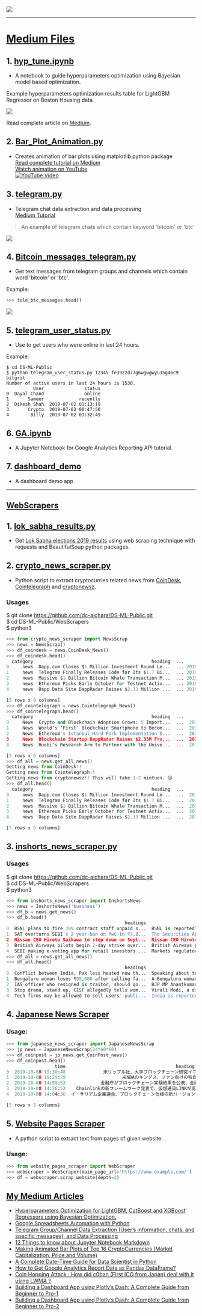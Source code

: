 
<img src="images/wordcloud.png">

---

# [Medium Files](https://github.com/dc-aichara/DS-ML-Public/tree/master/Medium_Files)

## 1. [hyp_tune.ipynb](https://github.com/dc-aichara/DS-ML-Public/blob/master/Medium_Files/hyp_tune.ipynb)

- A notebook to guide hyperparameters optimization using Bayesian model based optimization. 

Example hyperparameters optimization results table for LightGBM Regressor on Boston Housing data. 

<img src="images/hyp_lgbm.png">

Read complete article on [Medium](https://medium.com/analytics-vidhya/hyperparameters-optimization-for-lightgbm-catboost-and-xgboost-regressors-using-bayesian-6e7c495947a9). 

## 2. [Bar_Plot_Animation.py ](https://github.com/dc-aichara/DS-ML-Public/blob/master/Medium_Files/Bar_Plot_Animation.py)
- Creates animation of bar plots using matplotlib python package <br>
[Read complete tutorial on Medium](https://medium.com/@dc.aichara/making-animated-bar-plots-of-top-16-cryptocurrencies-market-capitalization-price-and-volume-7889788af264)<br>
[Watch animation on YouTube](https://www.youtube.com/watch?v=jqSuaRpCnro) <br>
[![YouTube Video](http://img.youtube.com/vi/jqSuaRpCnro/0.jpg)](http://www.youtube.com/watch?v=jqSuaRpCnro)

## 3. [telegram.py](https://github.com/dc-aichara/DS-ML-Public/blob/master/Medium_Files/telegram.py)
- Telegram chat data extraction and data processing <br>
[Medium Tutorial](https://medium.com/@dc.aichara/telegram-channel-data-extraction-users-information-chats-and-specific-messages-and-data-21bb54710fd3)  <br>

> An example of telegram chats which contain keyword 'bitcoin' or 'btc'

<img src='images/Bitcoin_text_ts.png'>


## 4. [Bitcoin_messages_telegram.py](https://github.com/dc-aichara/DS-ML-Public/blob/master/Medium_Files/Bitcoin_messages_telegram.py)
- Get text messages from telegram groups and channels which contain word 'bitcoin' or 'btc'. <br>

Example: 

```python
>>> tele_btc_messages.head()

```
<img src='images/tele_text.png'>

## 5. [telegram_user_status.py](https://github.com/dc-aichara/DS-ML-Public/blob/master/Medium_Files/telegram_user_status.py)
- Use to get users who were online in last 24 hours.

Example: 
```
$ cd DS-ML-Public
$ python telegram_user_status.py 12345 fe3922d77g6wgwgwyu35g46c9 bitgrit
Number of active users in last 24 hours is 1530.
          User               status
0  Dayal Chand               online
1       Sameer             recently
2  Dikesh Shah  2019-07-02 01:13:19
3       Crypto  2019-07-02 00:47:50
4        Billy  2019-07-02 01:32:49

```
## 6. [GA.ipynb](https://github.com/dc-aichara/DS-ML-Public/blob/master/Medium_Files/GA.ipynb)

- A  Jupyter Notebook for Google Analytics Reporting API tutorial. 

## 7. [dashboard_demo](https://github.com/dc-aichara/DS-ML-Public/blob/master/Medium_Files/dashboard_demo/)

- A dashboard demo app  

*** 

## [WebScrapers](https://github.com/dc-aichara/DS-ML-Public/tree/master/WebScrapers) 

## 1. [lok_sabha_results.py](https://github.com/dc-aichara/DS-ML-Public/blob/master/WebScrapers/lok_sabha_results.py)
- Get [Lok Sabha elections 2019 results](https://results.eci.gov.in/pc/en/partywise/index.htm) using web scraping technique with requests and BeautifulSoup python packages. 

## 2. [crypto_news_scraper.py](https://github.com/dc-aichara/DS-ML-Public/blob/master/WebScrapers/crypto_news_scraper.py)
- Python script to extract cryptocurries related news from [CoinDesk](https://www.coindesk.com), [Cointelegraph](https://cointelegraph.com) and [cryptonewsz](https://www.cryptonewsz.com). 

### Usages
$ git clone https://github.com/dc-aichara/DS-ML-Public.git <br>
$ cd DS-ML-Public/WebScrapers <br>
$ python3 

```python
>>> from crypto_news_scraper import NewsScrap
>>> news = NewsScrap()
>>> df_coindesk = news.CoinDesk_News()
>>> df_coindesk.head()
  category                                            heading  ...                time    source
0     news  Dapp.com Closes $1 Million Investment Round Le...  ... 2019-09-06 22:00:00  CoinDesk
1     news  Telegram Finally Releases Code for Its $1.7 Bi...  ... 2019-09-06 21:46:00  CoinDesk
2     news  Massive $1 Billion Bitcoin Whale Transaction M...  ... 2019-09-06 19:00:00  CoinDesk
3     news  Ethereum Picks Early October for Testnet Activ...  ... 2019-09-06 18:00:00  CoinDesk
4     news  Dapp Data Site DappRadar Raises $2.33 Million ...  ... 2019-09-06 17:00:00  CoinDesk

[5 rows x 6 columns]
>>> df_cointelegraph = news.Cointelegraph_News()
>>> df_cointelegraph.head()
  category                                            heading  ...                 time         source
0     News  Crypto and Blockchain Adoption Grows: 5 Import...  ...  2019-09-09 11:15:03  CoinTelegraph
1     News  World’s ‘First’ Blockchain Smartphone to Becom...  ...  2019-09-09 08:15:03  CoinTelegraph
2     News  Ethereum's Istanbul Hard Fork Implementation D...  ...  2019-09-09 08:15:03  CoinTelegraph
3     News  Blockchain Startup DappRadar Raises $2.33M Fro...  ...  2019-09-09 08:15:03  CoinTelegraph
4     News  Huobi’s Research Arm to Partner with the Unive...  ...  2019-09-09 07:15:03  CoinTelegraph

[5 rows x 6 columns]
>>> df_all = news.get_all_news()
Getting news from CoinDesk!!
Getting news from Cointelegraph!!
Getting news from cryptonewsz!! This will take 1-2 mintues. 😉
>>> df_all.head()
  category                                            heading  ...                 time    source
0     news  Dapp.com Closes $1 Million Investment Round Le...  ...  2019-09-06 22:00:00  CoinDesk
1     news  Telegram Finally Releases Code for Its $1.7 Bi...  ...  2019-09-06 21:46:00  CoinDesk
2     news  Massive $1 Billion Bitcoin Whale Transaction M...  ...  2019-09-06 19:00:00  CoinDesk
3     news  Ethereum Picks Early October for Testnet Activ...  ...  2019-09-06 18:00:00  CoinDesk
4     news  Dapp Data Site DappRadar Raises $2.33 Million ...  ...  2019-09-06 17:00:00  CoinDesk

[5 rows x 6 columns]

```
## 3. [inshorts_news_scraper.py](https://github.com/dc-aichara/DS-ML-Public/blob/master/WebScrapers/inshorts_news_scraper.py)

### Usages
$ git clone https://github.com/dc-aichara/DS-ML-Public.git <br>
$ cd DS-ML-Public/WebScrapers <br>
$ python3 

```python
>>> from inshorts_news_scraper import InshortsNews
>>> news = InshortsNews('business')
>>> df_b = news.get_news()
>>> df_b.head()
                                            headings                                               news       short_by                time  category
0  BSNL plans to fire 30% contract staff unpaid s...  BSNL is reportedly planning to lay off about 3...  Anushka Dixit 2019-09-09 23:35:00  business
1  SAT overturns SEBI's 2 year-ban on PwC in ₹7,8...  The Securities Appellate Tribunal (SAT) on Mon...  Anushka Dixit 2019-09-09 21:29:00  business
2  Nissan CEO Hiroto Saikawa to step down on Sept...  Nissan CEO Hiroto Saikawa will step down on Se...         Dharna 2019-09-09 21:08:00  business
3  British Airways pilots begin 2-day strike over...  British Airways pilots began a two-day strike ...  Anushka Dixit 2019-09-09 20:18:00  business
4  SEBI making e-voting app for retail investors ...  Markets regulator SEBI is working on an e-voti...         Dharna 2019-09-09 18:04:00  business
>>> df_all = news.get_all_news()
>>> df_all.head()
                                            headings                                               news        short_by                time  category
0  Conflict between India, Pak less heated now th...  Speaking about tensions between India and Paki...  Arshiya Chopra 2019-09-10 08:50:00  national
1  Bengaluru woman loses ₹95,000 after calling fa...  A Bengaluru woman lost ₹95,000 after calling a...  Pragya Swastik 2019-09-10 08:25:00  national
2  IAS officer who resigned is traitor, should go...  BJP MP Anantkumar Hegde has called IAS officer...    Apaar Sharma 2019-09-09 23:28:00  national
3  Stop drama, stand up, CISF allegedly tells wom...  Virali Modi, a disability rights activist, has...    Anmol Sharma 2019-09-09 23:10:00  national
4  Tech firms may be allowed to sell users' publi...  India is reportedly mulling guidelines which w...          Dharna 2019-09-09 23:00:00  national

```
## 4. [Japanese News Scraper](https://github.com/dc-aichara/DS-ML-Public/blob/master/WebScrapers/japanese_news_scraper.py)

### Usage:
```python
>>> from japanese_news_scraper import JapaneseNewsScrap
>>> jp_news = JapaneseNewsScrap(24*60*60)
>>> df_coinpost = jp_news.get_CoinPost_news()
>>> df_coinpost.head()
                  time                                         heading  ...                           link    source
0  2019-10-08 15:30:48              米リップル社、大学ブロックチェーン研究イニシアチブで年次大会を初開催  ...  https://coinpost.jp/?p=111090  CoinPost
1  2019-10-08 15:29:29                     米NBAのキングス、ファン向けの独自仮想通貨発行を発表  ...  https://coinpost.jp/?p=111088  CoinPost
2  2019-10-08 14:59:53             金融庁がブロックチェーン実験結果を公表、金融機関の顧客KYC情報を共有  ...  https://coinpost.jp/?p=111189  CoinPost
3  2019-10-08 14:26:52    Chainlinkの新フレームワーク発表で、仮想通貨LINKが高騰 協賛にIntelなど  ...  https://coinpost.jp/?p=111080  CoinPost
4  2019-10-08 14:04:36  イーサリアム企業連合、ブロックチェーン仕様の新バージョン発表 「Devcon 5」で検証実施  ...  https://coinpost.jp/?p=111170  CoinPost

[5 rows x 5 columns]

```
## 5. [Website Pages Scraper](https://github.com/dc-aichara/DS-ML-Public/blob/master/WebScrapers/website_pages_scraper.py)

- A python script to extract text from pages of given website. 

### Usage:

```python
>>> from website_pages_scraper import WebScraper
>>> webscraper = WebScraper(main_page_url='https://www.example.com/')
>>> df = webscraper.scrap_website(depth=2)

```

## [My Medium Articles](https://medium.com/@dcaichara)
-  [Hyperparameters Optimization for LightGBM, CatBoost and XGBoost Regressors using Bayesian Optimization.](https://medium.com/game-of-data/hyperparameters-optimization-for-lightgbm-catboost-and-xgboost-regressors-using-bayesian-6e7c495947a9)
-  [Google Spreadsheets Automation with Python](https://medium.com/@dcaichara/play-with-google-spreadsheets-with-python-301dd4ee36eb)
-  [Telegram Group/Channel Data Extraction (User’s information, chats, and specific messages), and Data Processing](https://medium.com/@dcaichara/telegram-channel-data-extraction-users-information-chats-and-specific-messages-and-data-21bb54710fd3)
-  [12 Things to know about Jupyter Notebook Markdown](https://medium.com/@dcaichara/12-things-to-know-about-jupyter-notebook-markdown-3f6cef811707)
-  [Making Animated Bar Plots of Top 16 CryptoCurrencies (Market Capitalization, Price and Volume)](https://medium.com/@dcaichara/telegram-channel-data-extraction-users-information-chats-and-specific-messages-and-data-21bb54710fd3)
-  [A Complete Date-Time Guide for Data Scientist in Python](https://medium.com/analytics-vidhya/a-complete-date-time-guide-for-data-scientist-in-python-cd0b1cfb5e74) 
-  [How to Get Google Analytics Report Data as Pandas DataFrame?](https://medium.com/analytics-vidhya/how-to-get-google-analytics-report-data-as-pandas-dataframe-e3930831fba)
-  [Coin Hopping Attack : How did c0ban (First ICO from Japan) deal with it using LWMA ?](https://medium.com/@dcaichara/coin-hopping-attack-how-did-c0ban-first-ico-from-japan-deal-with-it-using-lwma-9facda2f02b6)
-  [Building a Dashboard App using Plotly’s Dash: A Complete Guide from Beginner to Pro-1](https://medium.com/analytics-vidhya/building-a-dashboard-app-using-plotlys-dash-a-complete-guide-from-beginner-to-pro-61e890bdc423)
-  [Building a Dashboard App using Plotly’s Dash: A Complete Guide from Beginner to Pro-2](https://medium.com/analytics-vidhya/building-a-dashboard-app-using-plotlys-dash-a-complete-guide-from-beginner-to-pro-e7657a4eb707)
